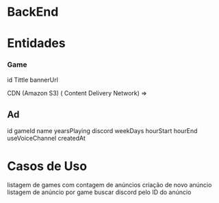# BackEnd

# Entidades 

### Game
id
Tittle
bannerUrl

CDN (Amazon S3) ( Content Delivery Network) => 

## Ad

id 
gameId
name
yearsPlaying
discord
weekDays
hourStart
hourEnd
useVoiceChannel
createdAt

# Casos de Uso

listagem de games com contagem de anúncios
criação de novo anúncio
listagem de anúncio por game
buscar discord pelo ID do anúncio
